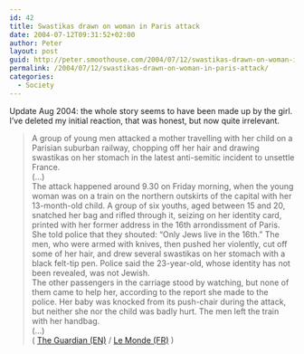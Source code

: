 ```yaml
---
id: 42
title: Swastikas drawn on woman in Paris attack
date: 2004-07-12T09:31:52+02:00
author: Peter
layout: post
guid: http://peter.smoothouse.com/2004/07/12/swastikas-drawn-on-woman-in-paris-attack/
permalink: /2004/07/12/swastikas-drawn-on-woman-in-paris-attack/
categories:
  - Society
---
```

Update Aug 2004: the whole story seems to have been made up by the girl. I&#8217;ve deleted my initial reaction, that was honest, but now quite irrelevant.

> A group of young men attacked a mother travelling with her child on a Parisian suburban railway, chopping off her hair and drawing swastikas on her stomach in the latest anti-semitic incident to unsettle France.  
> (&#8230;)  
> The attack happened around 9.30 on Friday morning, when the young woman was on a train on the northern outskirts of the capital with her 13-month-old child. A group of six youths, aged between 15 and 20, snatched her bag and rifled through it, seizing on her identity card, printed with her former address in the 16th arrondissment of Paris.  
> She told police that they shouted: &#8220;Only Jews live in the 16th.&#8221; The men, who were armed with knives, then pushed her violently, cut off some of her hair, and drew several swastikas on her stomach with a black felt-tip pen. Police said the 23-year-old, whose identity has not been revealed, was not Jewish.  
> The other passengers in the carriage stood by watching, but none of them came to help her, according to the report she made to the police. Her baby was knocked from its push-chair during the attack, but neither she nor the child was badly hurt. The men left the train with her handbag.  
> (&#8230;)  
> ( [The Guardian (EN)](http://www.guardian.co.uk/france/story/0,11882,1259063,00.html) / [Le Monde (FR)](http://www.lemonde.fr/web/article/0,1-0@2-3224,36-372306,0.html) )